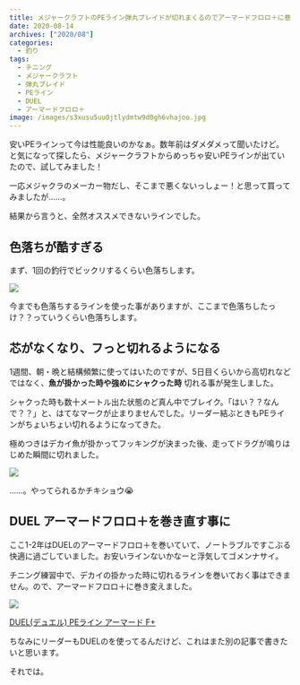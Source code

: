 ```yaml
---
title: メジャークラフトのPEライン弾丸ブレイドが切れまくるのでアーマードフロロ＋に巻き直す事にした
date: 2020-08-14
archives: ["2020/08"]
categories:
  - 釣り
tags:
  - チニング
  - メジャークラフト
  - 弾丸ブレイド
  - PEライン
  - DUEL
  - アーマードフロロ＋
image: /images/s3xusu5uu0jtlydmtw9d0gh6vhajoo.jpg
---
```

安いPEラインって今は性能良いのかなぁ。数年前はダメダメって聞いたけど。と気になって探したら、メジャークラフトからめっちゃ安いPEラインが出ていたので、試してみました！

一応メジャクラのメーカー物だし、そこまで悪くないっしょー！と思って買ってみましたが……。

結果から言うと、全然オススメできないラインでした。

## 色落ちが酷すぎる

まず、1回の釣行でビックリするくらい色落ちします。

![](/images/0iu3573tgoq5d5nr8yjiyt4bhiwfao.jpg)

今までも色落ちするラインを使った事がありますが、ここまで色落ちしたっけ？？っていうくらい色落ちします。

## 芯がなくなり、フっと切れるようになる

1週間、朝・晩と結構頻繁に使ってはいたのですが、5日目くらいから高切れなどではなく、**魚が掛かった時や強めにシャクった時** 切れる事が発生しました。

シャクった時も数十メートル出た状態のど真ん中でブレイク。「はい？？なんで？？」と、はてなマークが止まりませんでした。リーダー結ぶときもPEラインがちょいちょい切れるようになってきた。

極めつきはデカイ魚が掛かってフッキングが決まった後、走ってドラグが鳴りはじめた瞬間に切れました。

<div class="balloon_right">
  <div class="img"><img src="/images/t4traw.jpg"></div>
  <p>……。やってられるかチキショウ😭</p>
</div>

## DUEL アーマードフロロ＋を巻き直す事に

ここ1-2年はDUELのアーマードフロロ＋を巻いていて、ノートラブルですこぶる快適に過ごしていました。お安いラインないかなーと浮気してゴメンナサイ。

チニング練習中で、デカイの掛かった時に切れるラインを巻いておく事はできません。ので、アーマードフロロ＋に巻き変えました。

<div class="amazfy">
<a href="https://www.amazon.co.jp/dp/B00JIP0DVY?tag=t4traw-22">
<img src="https://ws-fe.amazon-adsystem.com/widgets/q?_encoding=UTF8&ASIN=B00JIP0DVY&Format=_SL250_&ID=AsinImage&MarketPlace=JP&ServiceVersion=20070822&WS=1&tag=t4traw-22&language=ja_JP">
<p>DUEL(デュエル) PEライン アーマード F+</p>
</a>
</div>

ちなみにリーダーもDUELのを使ってるんだけど、これはまた別の記事で書きたいと思います。

それでは。
